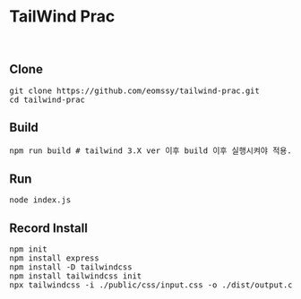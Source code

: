 # TailWind Prac 
<br>

## Clone 
<pre>
git clone https://github.com/eomssy/tailwind-prac.git
cd tailwind-prac
</pre>

## Build 
<pre>
npm run build # tailwind 3.X ver 이후 build 이후 실행시켜야 적용.
</pre>

## Run
<pre>
node index.js
</pre>

## Record Install 
<pre>
npm init 
npm install express 
npm install -D tailwindcss
npm install tailwindcss init
npx tailwindcss -i ./public/css/input.css -o ./dist/output.css --watch 
</pre>


